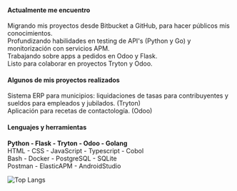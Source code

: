 #### Actualmente me encuentro

Migrando mis proyectos desde Bitbucket a GitHub, para hacer públicos mis conocimientos.\
Profundizando habilidades en testing de API's (Python y Go) y monitorización con servicios APM.\
Trabajando sobre apps a pedidos en Odoo y Flask.\
Listo para colaborar en proyectos Tryton y Odoo.

#### Algunos de mis proyectos realizados
Sistema ERP para municipios: liquidaciones de tasas para contribuyentes y sueldos para empleados y jubilados. (Tryton)\
Aplicación para recetas de contactología. (Odoo)

#### Lenguajes y herramientas

**Python - Flask - Tryton - Odoo - Golang**\
HTML - CSS - JavaScript - Typescript - Cobol\
Bash - Docker - PostgreSQL - SQLite\
Postman - ElasticAPM - AndroidStudio

![Top Langs](https://github-readme-stats.vercel.app/api/top-langs/?username=ema9123&layout=compact&title_color=007bff&text_color=e7e7e7&icon_color=007bff&bg_color=171c28)
